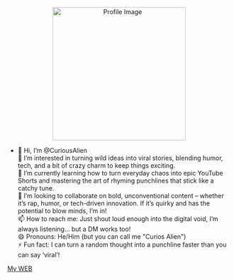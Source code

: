 <p align="center">
  <img src="https://drive.google.com/uc?export=view&id=1kzEmy7AgqwcQ7F1UdC5MPQmDliuR7DKp" alt="Profile Image" width="300" />
</p>

  - 👋 Hi, I’m @CuriousAlien
  <br>👀 I’m interested in turning wild ideas into viral stories, blending humor, tech, and a bit of crazy charm to keep things exciting.
  <br>🌱 I’m currently learning how to turn everyday chaos into epic YouTube Shorts and mastering the art of rhyming punchlines that stick like a catchy tune.
  <br>💞️ I’m looking to collaborate on bold, unconventional content – whether it’s rap, humor, or tech-driven innovation. If it’s quirky and has the potential to blow minds, I’m in!
  <br>📫 How to reach me: Just shout loud enough into the digital void, I’m always listening... but a DM works too!
  <br>😄 Pronouns: He/Him (but you can call me "Curios Alien")
  <br>⚡ Fun fact: I can turn a random thought into a punchline faster than you can say ‘viral’!
</p>

  <a href="https://rishidheer.github.io/alien.io/">My WEB</a>
</p>
